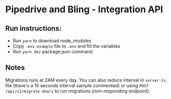 # Pipedrive and Bling - Integration API

## Run instructions:
- Run `yarn` to download node_modules
- Copy `.env.example` file to `.env` and fill the variables
- Run `yarn dev` package.json command

## Notes
Migrations runs at 2AM every day. You can also reduce interval in `server.ts` file (there's a 10 seconds interval sample commented) or using `POST /api/v1/migrate-deals` to run migrations (non-responding endpoint).